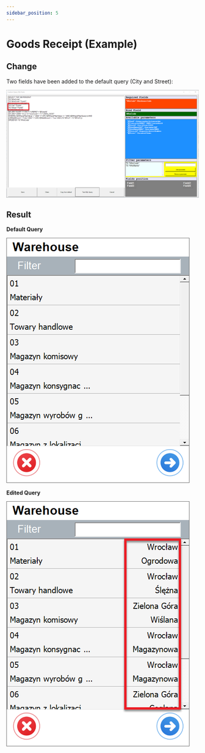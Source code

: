 ```yaml
---
sidebar_position: 5
---
```


# Goods Receipt (Example)

## Change

Two fields have been added to the default query (City and Street):

![Batch Serial Info](./media/batches-serials-05.png)

## Result

**Default Query**

![Batch Serial Info Default Query](./media/default-query-warehouse-01.png)

**Edited Query**

![Batch Serial Info Edited Query](./media/edited-query-warehouse-01.png)
